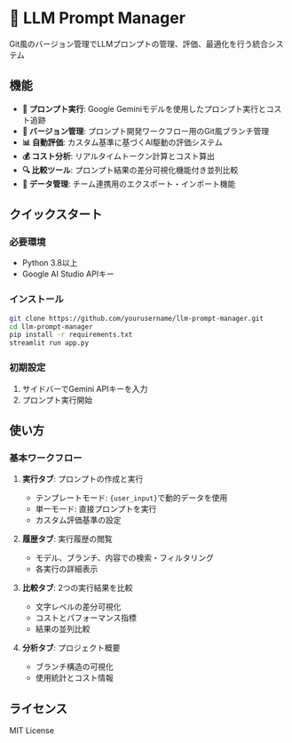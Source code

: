 # 🚀 LLM Prompt Manager

Git風のバージョン管理でLLMプロンプトの管理、評価、最適化を行う統合システム

## 機能

- **🤖 プロンプト実行**: Google Geminiモデルを使用したプロンプト実行とコスト追跡
- **🌿 バージョン管理**: プロンプト開発ワークフロー用のGit風ブランチ管理
- **📊 自動評価**: カスタム基準に基づくAI駆動の評価システム
- **💰 コスト分析**: リアルタイムトークン計算とコスト算出
- **🔍 比較ツール**: プロンプト結果の差分可視化機能付き並列比較
- **📁 データ管理**: チーム連携用のエクスポート・インポート機能

## クイックスタート

### 必要環境
- Python 3.8以上
- Google AI Studio APIキー

### インストール

```bash
git clone https://github.com/yourusername/llm-prompt-manager.git
cd llm-prompt-manager
pip install -r requirements.txt
streamlit run app.py
```

### 初期設定
1. サイドバーでGemini APIキーを入力
2. プロンプト実行開始

## 使い方

### 基本ワークフロー

1. **実行タブ**: プロンプトの作成と実行
   - テンプレートモード: `{user_input}`で動的データを使用
   - 単一モード: 直接プロンプトを実行
   - カスタム評価基準の設定

2. **履歴タブ**: 実行履歴の閲覧
   - モデル、ブランチ、内容での検索・フィルタリング
   - 各実行の詳細表示

3. **比較タブ**: 2つの実行結果を比較
   - 文字レベルの差分可視化
   - コストとパフォーマンス指標
   - 結果の並列比較

4. **分析タブ**: プロジェクト概要
   - ブランチ構造の可視化
   - 使用統計とコスト情報


## ライセンス

MIT License 



